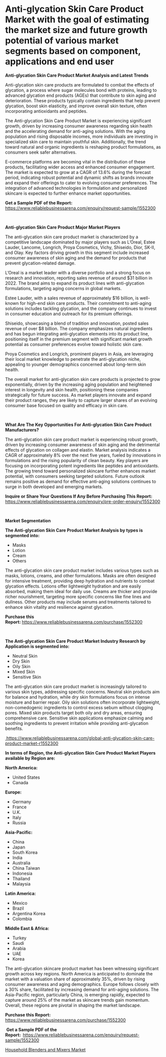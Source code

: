 <p><h1>Anti-glycation Skin Care Product Market with the goal of estimating the market size and future growth potential of various market segments based on component, applications and end user</h1></p><p><strong>Anti-glycation Skin Care Product Market Analysis and Latest Trends</strong></p>
<p><p>Anti-glycation skin care products are formulated to combat the effects of glycation, a process where sugar molecules bond with proteins, leading to advanced glycation end products (AGEs) that contribute to skin aging and deterioration. These products typically contain ingredients that help prevent glycation, boost skin elasticity, and improve overall skin texture, often incorporating antioxidants and peptides.</p><p>The Anti-glycation Skin Care Product Market is experiencing significant growth, driven by increasing consumer awareness regarding skin health and the accelerating demand for anti-aging solutions. With the aging population and rising disposable incomes, more individuals are investing in specialized skin care to maintain youthful skin. Additionally, the trend toward natural and organic ingredients is reshaping product formulations, as consumers seek safer alternatives.</p><p>E-commerce platforms are becoming vital in the distribution of these products, facilitating wider access and enhanced consumer engagement. The market is expected to grow at a CAGR of 13.6% during the forecast period, indicating robust potential and dynamic shifts as brands innovate and expand their offerings to cater to evolving consumer preferences. The integration of advanced technologies in formulation and personalized skincare is expected to further enhance market opportunities.</p></p>
<p><strong>Get a Sample PDF of the Report:&nbsp;</strong> <a href="https://www.reliablebusinessarena.com/enquiry/request-sample/1552300?utm_campaign=2337&utm_medium=2&utm_source=Github&utm_content=ia&utm_term=09022025&utm_id=anti-glycation-skin-care-product">https://www.reliablebusinessarena.com/enquiry/request-sample/1552300</a></p>
<p>&nbsp;</p>
<p><strong>Anti-glycation Skin Care Product Major Market Players</strong></p>
<p><p>The anti-glycation skin care product market is characterized by a competitive landscape dominated by major players such as L’Oreal, Estee Lauder, Lancome, Longrich, Proya Cosmetics, Vichy, Shiseido, Dior, SK-II, and Olay. Key factors driving growth in this segment include increased consumer awareness of skin aging and the demand for products that prevent glycation-related damage.</p><p>L’Oreal is a market leader with a diverse portfolio and a strong focus on research and innovation, reporting sales revenue of around $31 billion in 2022. The brand aims to expand its product lines with anti-glycation formulations, targeting aging concerns in global markets.</p><p>Estee Lauder, with a sales revenue of approximately $16 billion, is well-known for high-end skin care products. Their commitment to anti-aging solutions includes tackling glycation, and the company continues to invest in consumer education and outreach for its premium offerings.</p><p>Shiseido, showcasing a blend of tradition and innovation, posted sales revenue of over $8 billion. The company emphasizes natural ingredients and has begun integrating anti-glycation elements into its product line, positioning itself in the premium segment with significant market growth potential as consumer preferences evolve toward holistic skin care.</p><p>Proya Cosmetics and Longrich, prominent players in Asia, are leveraging their local market knowledge to penetrate the anti-glycation niche, appealing to younger demographics concerned about long-term skin health.</p><p>The overall market for anti-glycation skin care products is projected to grow exponentially, driven by the increasing aging population and heightened interest in longevity and skin health, positioning these companies strategically for future success. As market players innovate and expand their product ranges, they are likely to capture larger shares of an evolving consumer base focused on quality and efficacy in skin care.</p></p>
<p>&nbsp;</p>
<p><strong>What Are The Key Opportunities For Anti-glycation Skin Care Product Manufacturers?</strong></p>
<p><p>The anti-glycation skin care product market is experiencing robust growth, driven by increasing consumer awareness of skin aging and the detrimental effects of glycation on collagen and elastin. Market analysis indicates a CAGR of approximately 8% over the next five years, fueled by innovations in formulations and the rising popularity of clean beauty. Key players are focusing on incorporating potent ingredients like peptides and antioxidants. The growing trend toward personalized skincare further enhances market potential, with consumers seeking targeted solutions. Future outlook remains positive as demand for effective anti-aging solutions continues to surge in both developed and emerging markets.</p></p>
<p><strong>Inquire or Share Your Questions If Any Before Purchasing This Report:</strong> <a href="https://www.reliablebusinessarena.com/enquiry/pre-order-enquiry/1552300?utm_campaign=2337&utm_medium=2&utm_source=Github&utm_content=ia&utm_term=09022025&utm_id=anti-glycation-skin-care-product">https://www.reliablebusinessarena.com/enquiry/pre-order-enquiry/1552300</a></p>
<p>&nbsp;</p>
<p><strong>Market Segmentation</strong></p>
<p><strong>The Anti-glycation Skin Care Product Market Analysis by types is segmented into:</strong></p>
<p><ul><li>Masks</li><li>Lotion</li><li>Cream</li><li>Others</li></ul></p>
<p><p>The anti-glycation skin care product market includes various types such as masks, lotions, creams, and other formulations. Masks are often designed for intensive treatment, providing deep hydration and nutrients to combat glycation effects. Lotions offer lightweight hydration and are easily absorbed, making them ideal for daily use. Creams are thicker and provide richer nourishment, targeting more specific concerns like fine lines and dullness. Other products may include serums and treatments tailored to enhance skin vitality and resilience against glycation.</p></p>
<p><strong>Purchase this Report:&nbsp;</strong><a href="https://www.reliablebusinessarena.com/purchase/1552300?utm_campaign=2337&utm_medium=2&utm_source=Github&utm_content=ia&utm_term=09022025&utm_id=anti-glycation-skin-care-product">https://www.reliablebusinessarena.com/purchase/1552300</a></p>
<p>&nbsp;</p>
<p><strong>The Anti-glycation Skin Care Product Market Industry Research by Application is segmented into:</strong></p>
<p><ul><li>Neutral Skin</li><li>Dry Skin</li><li>Oily Skin</li><li>Mixed Skin</li><li>Sensitive Skin</li></ul></p>
<p><p>The anti-glycation skin care product market is increasingly tailored to various skin types, addressing specific concerns. Neutral skin products aim for balance and hydration, while dry skin formulations focus on intense moisture and barrier repair. Oily skin solutions often incorporate lightweight, non-comedogenic ingredients to control excess sebum without clogging pores. Mixed skin products target both oily and dry areas, ensuring comprehensive care. Sensitive skin applications emphasize calming and soothing ingredients to prevent irritation while providing anti-glycation benefits.</p></p>
<p><a href="https://www.reliablebusinessarena.com/global-anti-glycation-skin-care-product-market-r1552300?utm_campaign=2337&utm_medium=2&utm_source=Github&utm_content=ia&utm_term=09022025&utm_id=anti-glycation-skin-care-product">&nbsp;https://www.reliablebusinessarena.com/global-anti-glycation-skin-care-product-market-r1552300</a></p>
<p><strong>In terms of Region, the Anti-glycation Skin Care Product Market Players available by Region are:</strong></p>
<p>
    <p> <strong> North America: </strong>
        <ul>
            <li>United States</li>
            <li>Canada</li>
        </ul>
        </p> 
    <p> <strong> Europe: </strong>
        <ul>
            <li>Germany</li>
            <li>France</li>
            <li>U.K.</li>
            <li>Italy</li>
            <li>Russia</li>
        </ul>
        </p> 
    <p> <strong> Asia-Pacific: </strong>
        <ul>
            <li>China</li>
            <li>Japan</li>
            <li>South Korea</li>
            <li>India</li>
            <li>Australia</li>
            <li>China Taiwan</li>
            <li>Indonesia</li>
            <li>Thailand</li>
            <li>Malaysia</li>
        </ul>
        </p> 
    <p> <strong> Latin America: </strong>
        <ul>
            <li>Mexico</li>
            <li>Brazil</li>
            <li>Argentina Korea</li>
            <li>Colombia</li>
        </ul>
        </p> 
    <p> <strong> Middle East & Africa: </strong>
        <ul>
            <li>Turkey</li>
            <li>Saudi</li>
            <li>Arabia</li>
            <li>UAE</li>
            <li>Korea</li>
        </ul>
    </p>
    </p>
<p><p>The anti-glycation skincare product market has been witnessing significant growth across key regions. North America is anticipated to dominate the market with a valuation share of approximately 35%, driven by rising consumer awareness and aging demographics. Europe follows closely with a 30% share, facilitated by increasing demand for anti-aging solutions. The Asia-Pacific region, particularly China, is emerging rapidly, expected to capture around 25% of the market as skincare trends gain momentum. Overall, these regions are pivotal in shaping the market landscape.</p></p>
<p><strong>Purchase this Report: </strong><a href="https://www.reliablebusinessarena.com/purchase/1552300?utm_campaign=2337&utm_medium=2&utm_source=Github&utm_content=ia&utm_term=09022025&utm_id=anti-glycation-skin-care-product">https://www.reliablebusinessarena.com/purchase/1552300</a></p>
<p>&nbsp;<strong>Get a Sample PDF of the Report:&nbsp;&nbsp;</strong><a href="https://www.reliablebusinessarena.com/enquiry/request-sample/1552300?utm_campaign=2337&utm_medium=2&utm_source=Github&utm_content=ia&utm_term=09022025&utm_id=anti-glycation-skin-care-product">https://www.reliablebusinessarena.com/enquiry/request-sample/1552300</a></p>
<p><strong></strong></p>
<p><p><a href="https://github.com/locarol73/Market-Research-Report-List-1/blob/main/household-blenders-and-mixers-market.md?utm_campaign=2337&utm_medium=2&utm_source=Github&utm_content=ia&utm_term=09022025&utm_id=anti-glycation-skin-care-product">Household Blenders and Mixers Market</a></p></p>